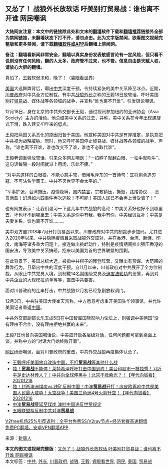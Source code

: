  <h2>又怂了！ 战狼外长放软话 吁美别打贸易战：谁也离不开谁 网民嘲讽</h2> <p class="notice"><b>大陆网友注意：本文中的链接除此处和文末的<a href="https://github.com/bannedbook/fanqiang" >翻墙</a>软件下载和<a href="https://github.com/killgcd/justmysocks/blob/master/README.md">翻墙推荐</a>链接外全部为禁网链接，未翻墙状态下打不开，请勿点击。此为文字版禁闻，欲看图文视频完整版和更多禁闻，请下载<a href="https://github.com/bannedbook/fanqiang">翻墙软件或APP</a>后翻墙上禁闻网。</p><p>备注：翻墙看新闻非常安全，翻墙以真实身份发表敏感言论有一定风险，但只看不说则没有任何风险，翻的人太多，政府管不过来，也不管。信息自由是天赋人权，请放心大胆的翻墙。</b></p>  <div class="entry"> <p id="conimg">真怕了，<a href="https://www.bannedbook.org/bnews/tag/%e7%8e%8b%e6%af%85/" class="st_tag internal_tag" rel="tag" title="标签 王毅 下的日志">王毅</a>软弱求和，晚了！（<a href="https://www.bannedbook.org/bnews/tag/%e7%9d%bf%e7%9c%bc%e7%9c%8b%e4%b8%96%e7%95%8c/" class="st_tag internal_tag" rel="tag" title="标签 睿眼看世界 下的日志">睿眼看世界</a>）</p> <p><a href="https://www.bannedbook.org/bnews/tag/%e7%be%8e%e5%9b%bd/" class="st_tag internal_tag" rel="tag" title="标签 美国 下的日志">美国</a>大选舞弊背后，曝出<a href="https://www.bannedbook.org/bnews/tag/%e4%b8%ad%e5%85%b1/" class="st_tag internal_tag" rel="tag" title="标签 中共 下的日志">中共</a>深度干预，令持续紧张的美中关系降至冰点。近期，<a href="https://www.bannedbook.org/bnews/tag/%e5%b7%9d%e6%99%ae%e6%94%bf%e5%ba%9c/" class="st_tag internal_tag" rel="tag" title="标签 川普政府 下的日志">川普政府</a>对中共全方位制裁。有中共<a href="https://www.bannedbook.org/bnews/tag/%E6%88%98%E7%8B%BC/" class="st_tag internal_tag" rel="tag" title="标签 战狼 下的日志">战狼</a><a href="https://www.bannedbook.org/bnews/tag/%E5%A4%96%E9%95%BF/" class="st_tag internal_tag" rel="tag" title="标签 外长 下的日志">外长</a>之称的王毅18日放软话，呼吁美国别打<a href="https://www.bannedbook.org/bnews/tag/%e8%b4%b8%e6%98%93%e6%88%98/" class="st_tag internal_tag" rel="tag" title="标签 贸易战 下的日志">贸易战</a>、媒体战等各领域的战争，并宣称“谁也离不开谁”。引发舆论嘲讽。</p> <p>12月18日，身在北京的中共外交部长王毅，通过视讯参加纽约的亚洲协会（Asia Society）主办的活动。他总结美中关系的过去，并称，美中关系在今年出现螺旋式下滑，跌入建交41年来的低点。</p> <p>王毅把两国关系恶化的原因归咎于美国。他宣称美国对中共是有罪推定，是执意把中共视为战略威胁。同时，他又呼吁美国停止贸易战、媒体战等各领域的战争，声称，“谁也离不开谁，谁也改变不了谁，谁也不必取代谁”。</p>  <p>王毅老调重弹放软话，引来众多网友嘲讽：“一掐脖子就翻白眼、一松手就吹牛”。这句话每隔一段时间就派上用场，乐此不疲。”</p> <p>“对中共这样的白眼狼，不能心慈手软，借用毛泽东的一首诗句：宜将剩勇追穷寇，不可沽名学霸王。中共不灭世界不会太平的。”</p> <p>“军事扩张，台湾施压，疫情隐瞒，国内<span class='wp_keywordlink_affiliate'><a href="https://www.bannedbook.org/bnews/bblog/" title="禁言博客" target="_blank">禁言</a></span>，宗教镇压，撕毁，践踏协议……恶贯满盈！幻想如<span class='wp_keywordlink'><a href="https://www.bannedbook.org/forum2/topic2509.html" title="《中国六四真相》" target="_blank">六四</a></span>事件再次逃脱！不可能！美国人民已不会再上当受骗了！”</p> <p>也有网友表示：让我们温习一下这几年中共战狼的高论：中美关系好也好不到哪里去，坏也坏不到哪里去；中美关系是你中有我，我中有你，中美经贸互补；中美是夫妻关系，谁也离不开谁…….。</p>  <p>美中双方自2018年7月开打贸易战以来，川普政府对中共的制裁步步加码。尤其进入2020年以来，中共隐瞒疫情且采取战狼外交应对，并在香港、台湾、新疆、印度、南海等诸多重大问题上，接连做出挑衅动作，特别是疫情期间推出强压香港的国安法，导致美中关系搞砸，招来以美国为首的世界联盟的围剿。</p> <p>在此背景下，美国总统大选，被指中共棋子的拜登阵营，又曝出有预谋、大范围的舞弊行为，且牵出中共的深度干预。自11月以来，川普政府对中共展开了全方位制裁，从限止中共党员入境，到制载14名副国级党员及<span class='wp_keywordlink'><a href="https://www.bannedbook.org/forum11/topic278.html" title="评江泽民与中共相互利用迫害法轮功" target="_blank">迫害法轮功</a></span>的恶警，再到对中共企业的大规模拉清单等等，直击中共要害。</p> <p>面对川普政府的连串打击，中共战狼12月初已经急剧放软调门。</p> <p>12月3日，中共驻美国大使崔天凯称，中方愿意考虑重开美国驻华领事馆，并允许美国记者重返<span class='wp_keywordlink_affiliate'><a href="https://www.bannedbook.org/" title="中国" target="_blank">中国</a></span>。</p>  <p>中共外交部副部长乐玉成5日在中国智库国际影响力论坛上，则强调中美两国“没有理由不合作，没有理由拒绝共赢的未来”。</p> <p>王毅7日也曾向美国喊话说，中美应开启各层级对话，任何问题都可拿到桌面上谈。并称中方的“对话大门始终敞开着”。</p> <p><a href="https://www.bannedbook.org/bnews/tag/%e7%bd%91%e6%b0%91/" class="st_tag internal_tag" rel="tag" title="标签 网民 下的日志">网民</a>纷纷嘲讽，面对川普政府的重击，中共外交战狼再度集体认怂了。</p> <ul class='op-related-articles' title='相关阅读'> <li><a href='https://www.bannedbook.org/bnews/worldnews/usa/20201219/1450673.html' target='_blank'>王毅呼吁美国放弃改造中国，不打<b>贸易战</b>等其他什么战</a></li> <li><a href='https://www.bannedbook.org/bnews/taiwannews/20201218/1450460.html' target='_blank'>独！<b>贸易战</b>不能停！莱特希泽呼吁打击中国到底！美台印股市一枝独秀！习近平是史达林传人？！中共向全球伸黑手！北京不救紫光？！【年代向钱看】20201218</a></li> <li><a href='https://www.bannedbook.org/bnews/taiwannews/20201216/1449191.html' target='_blank'>独！封杀澳洲煤炭vs.铁矿反制中国！中澳<b>贸易战</b>开打！庞皮欧再呛中共是美国人民最大威胁！太空战争！美国三角洲4号火箭升空！【年代向钱看】20201216</a></li> <li><a href='https://www.bannedbook.org/bnews/headline/20201216/1448881.html' target='_blank'>中澳<b>贸易战</b>蔓延至煤炭 澳批中国违反世贸规定</a></li> <li><a href='https://www.bannedbook.org/bnews/bannedvideo/20201216/1448420.html' target='_blank'>五眼联盟拟反制中共对澳<b>贸易战</b></a></li> </ul> <p class="texttj"> <a href="https://github.com/bannedbook/fanqiang/wiki/V2ray%E6%9C%BA%E5%9C%BA" target="_blank">V2free机场25%引荐返利：全平台免费SS/V2ray节点+经济套餐高速翻墙</a><br/> <a href="https://github.com/bannedbook/fanqiang/wiki/%E7%A6%81%E9%97%BB%E7%BD%91%E5%AE%89%E5%8D%93%E7%BF%BB%E5%A2%99%E6%96%B0%E9%97%BBAPP" target="_blank">免费PC翻墙、安卓VPN翻墙APP</a></p><p> 来源：<span class='wp_keywordlink_affiliate'><a href="https://www.ntdtv.com/" title="新唐人">新唐人</a></span> </p> <a name='sharetosocial'></a>       <div><b>本文的图文或视频完整版</b>：<a href='https://www.bannedbook.org/bnews/cbnews/20201219/1450963.html'>又怂了！ 战狼外长放软话 吁美别打贸易战：谁也离不开谁 网民嘲讽</a></div>  </div><!--END ENTRY--> <div class="postfooter"> <div>本文标签：<a href="https://www.bannedbook.org/bnews/tag/%e4%b8%ad%e5%85%b1/" rel="tag">中共</a>, <a href="https://www.bannedbook.org/bnews/tag/%E5%A4%96%E9%95%BF/" rel="tag">外长</a>, <a href="https://www.bannedbook.org/bnews/tag/%e5%b7%9d%e6%99%ae%e6%94%bf%e5%ba%9c/" rel="tag">川普政府</a>, <a href="https://www.bannedbook.org/bnews/tag/%E6%88%98%E7%8B%BC/" rel="tag">战狼</a>, <a href="https://www.bannedbook.org/bnews/tag/%e7%8e%8b%e6%af%85/" rel="tag">王毅</a>, <a href="https://www.bannedbook.org/bnews/tag/%e7%9d%bf%e7%9c%bc%e7%9c%8b%e4%b8%96%e7%95%8c/" rel="tag">睿眼看世界</a>, <a href="https://www.bannedbook.org/bnews/tag/%e7%bd%91%e6%b0%91/" rel="tag">网民</a>, <a href="https://www.bannedbook.org/bnews/tag/%e7%be%8e%e5%9b%bd/" rel="tag">美国</a>, <a href="https://www.bannedbook.org/bnews/tag/%e8%b4%b8%e6%98%93%e6%88%98/" rel="tag">贸易战</a></div>  </div><!--END POSTFOOTER--> 